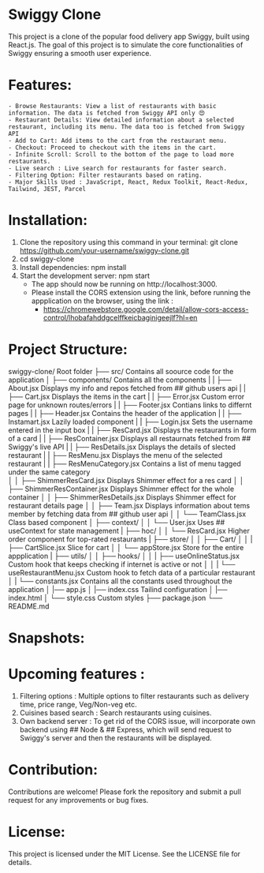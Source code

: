 # Swiggy Clone
This project is a clone of the popular food delivery app Swiggy, built using React.js. The goal of this project is to simulate the core functionalities of Swiggy ensuring a smooth user experience. 

# Features:
    - Browse Restaurants: View a list of restaurants with basic information. The data is fetched from Swiggy API only 😍
    - Restaurant Details: View detailed information about a selected restaurant, including its menu. The data too is fetched from Swiggy API
    - Add to Cart: Add items to the cart from the restaurant menu.
    - Checkout: Proceed to checkout with the items in the cart.
    - Infinite Scroll: Scroll to the bottom of the page to load more restaurants.
    - Live search : Live search for restaurants for faster search.
    - Filtering Option: Filter restaurants based on rating.
    - Major Skills Used : JavaScript, React, Redux Toolkit, React-Redux, Tailwind, JEST, Parcel 

# Installation:

1. Clone the repository using this command in your terminal: git clone https://github.com/your-username/swiggy-clone.git
2. cd swiggy-clone
3. Install dependencies: npm install
4. Start the development server: npm start
    - The app should now be running on http://localhost:3000.
    - Please install the CORS extension using the link, before running the appplication on the browser, using the link :
        - https://chromewebstore.google.com/detail/allow-cors-access-control/lhobafahddgcelffkeicbaginigeejlf?hl=en


# Project Structure:
swiggy-clone/                                     Root folder
├── src/                                          Contains all soource code for the application
│   ├── components/                               Contains all the components
|   |   ├── About.jsx                             Displays my info and repos fetched from ## github users api
|   |   ├── Cart.jsx                              Displays the items in the cart
|   |   ├── Error.jsx                             Custom error page for unknown routes/errors
|   |   ├── Footer.jsx                            Contians links to differnt pages
|   |   ├── Header.jsx                            Contains the header of the application
|   |   ├── Instamart.jsx                         Lazily loaded component
|   |   ├── Login.jsx                             Sets the username entered in the input box
|   |   ├── ResCard.jsx                           Displays the restaurants in form of a card
|   |   ├── ResContainer.jsx                      Displays all restaurnats fetched from ## Swiggy's live API
|   |   ├── ResDetails.jsx                        Displays the details of slected restaurant
|   |   ├── ResMenu.jsx                           Displays the menu of the selected restaurant
|   |   ├── ResMenuCategory.jsx                   Contains a list of menu tagged under the same category         
│   │   ├── ShimmerResCard.jsx                    Displays Shimmer effect for a res card
│   │   ├── ShimmerResContainer.jsx               Displays Shimmer effect for the whole container 
│   │   ├── ShimmerResDetails.jsx                 Displays Shimmer effect for restaurant details page
│   │   ├── Team.jsx                              Displays information about tems member by fetching data from ## github user api
│   │   └── TeamClass.jsx                         Class based component
│   ├── context/
│   │   └── User.jsx                              Uses ## useContext for state management
|   ├── hoc/
│   │   └── ResCard.jsx                           Higher order component for top-rated restaurants
|   ├── store/
│   │   ├── Cart/
│   │   |    ├── CartSlice.jsx                    Slice for cart 
│   │   └── appStore.jsx                          Store for the entire appplication
|   ├── utils/
│   │   ├── hooks/
│   │   |    ├── useOnlineStatus.jsx              Custom hook that keeps checking if internet is active or not
│   │   |    └── useRestaurantMenu.jsx            Custom hook to fetch data of a particular restaurant
│   |   └── constants.jsx                         Contains all the constants used throughout the application
│   |── app.js
│   |── index.css                                 Tailind configuration
│   |── index.html
│   └── style.css                                 Custom styles
├── package.json
└── README.md

# Snapshots: 

# Upcoming features : 
1. Filtering options : Multiple options to filter restaurants such as delivery time, price range, Veg/Non-veg etc.
2. Cuisines based search : Search restaurants using cuisines.
3. Own backend server : To get rid of the CORS issue, will incorporate own backend using ## Node & ## Express, which will send request to Swiggy's server and then the restaurants will be displayed.

# Contribution:
Contributions are welcome! Please fork the repository and submit a pull request for any improvements or bug fixes.

# License:
This project is licensed under the MIT License. See the LICENSE file for details.


